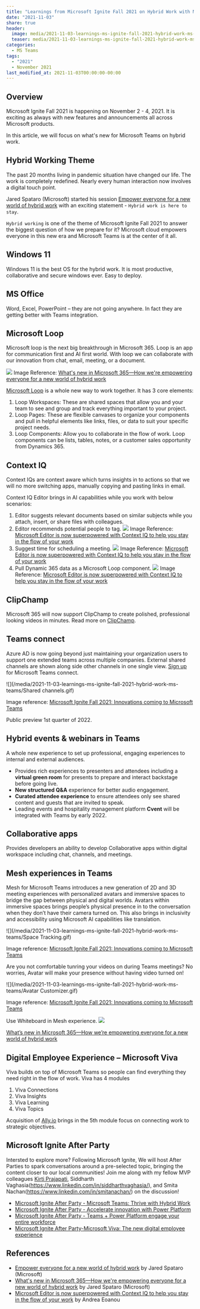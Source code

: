 ```yaml
---
title: "Learnings from Microsoft Ignite Fall 2021 on Hybrid Work with Microsoft Teams"
date: "2021-11-03"
share: true
header:
  image: media/2021-11-03-learnings-ms-ignite-fall-2021-hybrid-work-ms-teams/cover.jpg
  teaser: media/2021-11-03-learnings-ms-ignite-fall-2021-hybrid-work-ms-teams/cover.jpg
categories:
  - MS Teams
tags:
  - "2021"
  - November 2021
last_modified_at: 2021-11-03T00:00:00-00:00
---
```

## Overview
Microsoft Ignite Fall 2021 is happening on November 2 - 4, 2021. It is exciting as always with new features and announcements all across Microsoft products.

In this article, we will focus on what's new for Microsoft Teams on hybrid work.

## Hybrid Working Theme
The past 20 months living in pandemic situation have changed our life. The work is completely redefined. Nearly every human interaction now involves a digital touch point.

Jared Spataro (Microsoft) started his session [Empower everyone for a new world of hybrid work](https://myignite.microsoft.com/sessions/4c7e0a4c-96ad-4f27-aa61-087ee16a7683) with an exciting statement - `Hybrid work is here to stay`.

`Hybrid working` is one of the theme of Microsoft Ignite Fall 2021 to answer the biggest question of how we prepare for it? Microsoft cloud empowers everyone in this new era and Microsoft Teams is at the center of it all.

## Windows 11
Windows 11 is the best OS for the hybrid work. It is most productive, collaborative and secure windows ever. Easy to deploy.

## MS Office
Word, Excel, PowerPoint – they are not going anywhere. In fact they are getting better with Teams integration.

## Microsoft Loop
Microsoft loop is the next big breakthrough in Microsoft 365. Loop is an app for communication first and AI first world. With loop we can collaborate with our innovation from chat, email, meeting, or a document.

![](/media/2021-11-03-learnings-ms-ignite-fall-2021-hybrid-work-ms-teams/Microsoft-loop.gif)
Image Reference: [What's new in Microsoft 365—How we're empowering everyone for a new world of hybrid work](https://www.microsoft.com/en-us/microsoft-365/blog/2021/11/02/whats-new-in-microsoft-365how-were-empowering-everyone-for-a-new-world-of-hybrid-work/)

[Microsoft Loop](https://www.microsoft.com/en-us/microsoft-loop) is a whole new way to work together. It has 3 core elements:
1. Loop Workspaces: These are shared spaces that allow you and your team to see and group and track everything important to your project.
2. Loop Pages: These are flexible canvases to organize your components and pull in helpful elements like links, files, or data to suit your specific project needs.
3. Loop Components: Allow you to collaborate in the flow of work. Loop components can be lists, tables, notes, or a customer sales opportunity from Dynamics 365.

## Context IQ
Context IQs are context aware which turns insights in to actions so that we will no more switching apps, manually copying and pasting links in email.

Context IQ Editor brings in AI capabilities while you work with below scenarios:
1. Editor suggests relevant documents based on similar subjects while you attach, insert, or share files with colleagues.
2. Editor recommends potential people to tag.
    ![](/media/2021-11-03-learnings-ms-ignite-fall-2021-hybrid-work-ms-teams/MicrosoftEditorContextIQGIF1.gif)
    Image Reference: [Microsoft Editor is now superpowered with Context IQ to help you stay in the flow of your work](https://techcommunity.microsoft.com/t5/microsoft-365-blog/microsoft-editor-is-now-superpowered-with-context-iq-to-help-you/ba-p/2897180)
3. Suggest time for scheduling a meeting.
    ![](/media/2021-11-03-learnings-ms-ignite-fall-2021-hybrid-work-ms-teams/MicrosoftEditorContextIQGIF2.gif)
    Image Reference: [Microsoft Editor is now superpowered with Context IQ to help you stay in the flow of your work](https://techcommunity.microsoft.com/t5/microsoft-365-blog/microsoft-editor-is-now-superpowered-with-context-iq-to-help-you/ba-p/2897180)
4. Pull Dynamic 365 data as a Microsoft Loop component.
    ![](/media/2021-11-03-learnings-ms-ignite-fall-2021-hybrid-work-ms-teams/MicrosoftEditorContextIQGIF3.gif)
    Image Reference: [Microsoft Editor is now superpowered with Context IQ to help you stay in the flow of your work](https://techcommunity.microsoft.com/t5/microsoft-365-blog/microsoft-editor-is-now-superpowered-with-context-iq-to-help-you/ba-p/2897180)

## ClipChamp
Microsoft 365 will now support ClipChamp to create polished, professional looking videos in minutes.
Read more on [ClipChamp](https://clipchamp.com/en/video-editor/).

## Teams connect
Azure AD is now going beyond just maintaining your organization users to support one extended teams across multiple companies. External shared channels are shown along side other channels in one single view.
[Sign up](https://info.microsoft.com/ww-landing-ignite.html) for Microsoft Teams connect.

![](/media/2021-11-03-learnings-ms-ignite-fall-2021-hybrid-work-ms-teams/Shared channels.gif)

Image reference: [Microsoft Ignite Fall 2021: Innovations coming to Microsoft Teams](https://techcommunity.microsoft.com/t5/microsoft-teams-blog/microsoft-ignite-fall-2021-innovations-coming-to-microsoft-teams/ba-p/2824127)

Public preview 1st quarter of 2022.

## Hybrid events & webinars in Teams
A whole new experience to set up professional, engaging experiences to internal and external audiences. 
- Provides rich experiences to presenters and attendees including a **virtual green room** for presents to prepare and interact backstage before going live. 
- **New structured Q&A** experience for better audio engagement.
- **Curated attendee experience** to ensure attendees only see shared content and guests that are invited to speak.
 - Leading events and hospitality management platform **Cvent** will be integrated with Teams by early 2022.

## Collaborative apps
 Provides developers an ability to develop Collaborative apps within digital workspace including chat, channels, and meetings.

## Mesh experiences in Teams
Mesh for Microsoft Teams introduces a new generation of 2D and 3D meeting experiences with personalized avatars and immersive spaces to bridge the gap between physical and digital worlds.
Avatars within immersive spaces brings people’s physical presence in to the conversation when they don’t have their camera turned on.
This also brings in inclusivity and accessibility using Microsoft AI capabilities like translation.

![](/media/2021-11-03-learnings-ms-ignite-fall-2021-hybrid-work-ms-teams/Space Tracking.gif)

Image reference: [Microsoft Ignite Fall 2021: Innovations coming to Microsoft Teams](https://techcommunity.microsoft.com/t5/microsoft-teams-blog/microsoft-ignite-fall-2021-innovations-coming-to-microsoft-teams/ba-p/2824127)

Are you not comfortable tunring your videos on during Teams meetings? No worries, Avatar will make your presence without having video turned on!

![](/media/2021-11-03-learnings-ms-ignite-fall-2021-hybrid-work-ms-teams/Avatar Customizer.gif)

Image reference: [Microsoft Ignite Fall 2021: Innovations coming to Microsoft Teams](https://techcommunity.microsoft.com/t5/microsoft-teams-blog/microsoft-ignite-fall-2021-innovations-coming-to-microsoft-teams/ba-p/2824127)

Use Whiteboard in Mesh experience.
![](/media/2021-11-03-learnings-ms-ignite-fall-2021-hybrid-work-ms-teams/Whiteboard.gif)

[What’s new in Microsoft 365—How we’re empowering everyone for a new world of hybrid work](https://www.microsoft.com/en-us/microsoft-365/blog/2021/11/02/whats-new-in-microsoft-365how-were-empowering-everyone-for-a-new-world-of-hybrid-work/)

## Digital Employee Experience – Microsoft Viva
Viva builds on top of Microsoft Teams so people can find everything they need right in the flow of work. Viva has 4 modules
1. Viva Connections
2. Viva Insights
3. Viva Learning
4. Viva Topics

Acquisition of [Ally.io](https://ally.io/) brings in the 5th module focus on connecting work to strategic objectives.

## Microsoft Ignite After Party
Intersted to explore more?
Following Microsoft Ignite, We will host After Parties to spark conversations around a pre-selected topic, bringing the content closer to our local communities!
Join me along with my fellow MVP colleagues [Kirti Prajapati](https://www.linkedin.com/in/kirtiprajapati/), Siddharth Vaghasia(https://www.linkedin.com/in/siddharthvaghasia/), and Smita Nachan(https://www.linkedin.com/in/smitanachan/) on the discussion!
- [Microsoft Ignite After Party - Microsoft Teams: Thrive with Hybrid Work](https://www.meetup.com/Pune-Tech-Community/events/281519449/)
- [Microsoft Ignite After Party - Accelerate innovation with Power Platform](https://www.meetup.com/Pune-Tech-Community/events/281519495/)
- [Microsoft Ignite After Party - Teams + Power Platform engage your entire workforce](https://www.meetup.com/m365ahmedabad/events/281519243/)
- [Microsoft Ignite After Party-Microsoft Viva: The new digital employee experience](https://www.meetup.com/m365ahmedabad/events/281519285/)


## References
- [Empower everyone for a new world of hybrid work](https://myignite.microsoft.com/sessions/4c7e0a4c-96ad-4f27-aa61-087ee16a7683) by Jared Spataro (Microsoft)
- [What's new in Microsoft 365—How we're empowering everyone for a new world of hybrid work](https://www.microsoft.com/en-us/microsoft-365/blog/2021/11/02/whats-new-in-microsoft-365how-were-empowering-everyone-for-a-new-world-of-hybrid-work/) by Jared Spataro (Microsoft)
- [Microsoft Editor is now superpowered with Context IQ to help you stay in the flow of your work](https://techcommunity.microsoft.com/t5/microsoft-365-blog/microsoft-editor-is-now-superpowered-with-context-iq-to-help-you/ba-p/2897180) by Andrea Eoanou